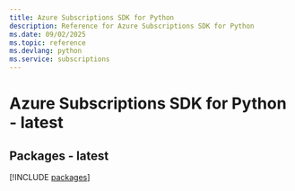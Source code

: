 ```yaml
---
title: Azure Subscriptions SDK for Python
description: Reference for Azure Subscriptions SDK for Python
ms.date: 09/02/2025
ms.topic: reference
ms.devlang: python
ms.service: subscriptions
---
```

# Azure Subscriptions SDK for Python - latest
## Packages - latest
[!INCLUDE [packages](subscriptions-index.md)]